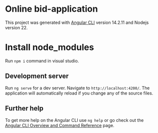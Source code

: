 # Online bid-application

This project was generated with [Angular CLI](https://github.com/angular/angular-cli) version 14.2.11 and Nodejs version 22. 

# Install node_modules

Run `npm i` command in visual studio.

## Development server

Run `ng serve` for a dev server. Navigate to `http://localhost:4200/`. The application will automatically reload if you change any of the source files.

## Further help

To get more help on the Angular CLI use `ng help` or go check out the [Angular CLI Overview and Command Reference](https://angular.io/cli) page.


